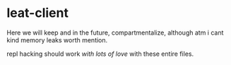 # leat-client

Here we will keep and in the future, compartmentalize, although atm i cant kind memory leaks worth mention.

repl hacking should work *with lots of love* with these entire files.
